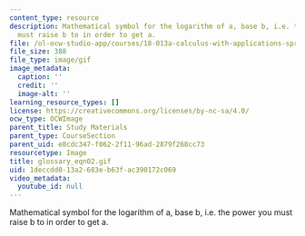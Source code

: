 ```yaml
---
content_type: resource
description: Mathematical symbol for the logarithm of a, base b, i.e. the power you
  must raise b to in order to get a.
file: /ol-ocw-studio-app/courses/18-013a-calculus-with-applications-spring-2005/1deccdd013a2683eb63fac390172c069_glossary_eqn02.gif
file_size: 388
file_type: image/gif
image_metadata:
  caption: ''
  credit: ''
  image-alt: ''
learning_resource_types: []
license: https://creativecommons.org/licenses/by-nc-sa/4.0/
ocw_type: OCWImage
parent_title: Study Materials
parent_type: CourseSection
parent_uid: e8cdc347-f062-2f11-96ad-2879f268cc73
resourcetype: Image
title: glossary_eqn02.gif
uid: 1deccdd0-13a2-683e-b63f-ac390172c069
video_metadata:
  youtube_id: null
---
```

Mathematical symbol for the logarithm of a, base b, i.e. the power you must raise b to in order to get a.